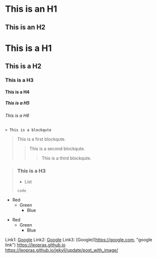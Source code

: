This is an H1
=============

This is an H2
-------------

# This is a H1
## This is a H2
### This is a H3
#### This is a H4
##### This is a H5
###### This is a H6

```
> This is a blockqute
```
> This is a first blockqute.
>	> This is a second blockqute.
>	>	> This is a third blockqute.

> ### This is a H3
> * List
> ```
> code
> ```

* Red
  * Green
    * Blue

- Red
  - Green
    - Blue

[googlelink]: https://google.com "Go google"
Link1: [Google](https://google.com, "google link")
Link2: [Google](https://google.com "google link")
Link3: [Google](<https://google.com>, "google link")
<https://leopras.github.io>
<https://leopras.github.io/jekyll/update/post_with_image/>


